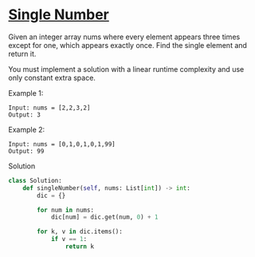 # [Single Number](https://leetcode.com/problems/single-number-ii/)

Given an integer array nums where every element appears three times except for one, which appears exactly once. Find the
single element and return it.

You must implement a solution with a linear runtime complexity and use only constant extra space.

Example 1:
```
Input: nums = [2,2,3,2]
Output: 3
```
Example 2:
```
Input: nums = [0,1,0,1,0,1,99]
Output: 99
```
Solution
```python
class Solution:
    def singleNumber(self, nums: List[int]) -> int:
        dic = {}

        for num in nums:
            dic[num] = dic.get(num, 0) + 1

        for k, v in dic.items():
            if v == 1:
                return k
```
